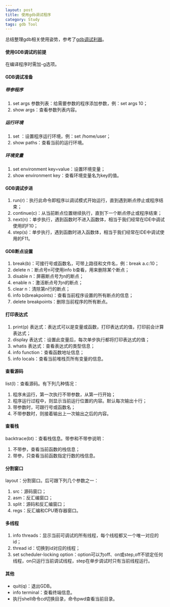```yaml
---
layout: post
title: 使用gdb调试程序
category: Study
tags: gdb Tool
---
```


总结整理gdb相关使用姿势，参考了[gdb调试利器][gdb_link]。

#### 使用GDB调试的前提

在编译程序时需加-g选项。

#### GDB调试准备

##### 带参程序

1. set args 参数列表：给需要参数的程序添加参数，例：set args 10；
2. show args：查看参数列表内容。

##### 运行环境

1. set <path>：设置程序运行环境，例：set /home/user；
2. show paths：查看当前的运行环境。

##### 环境变量

1. set environment key=value：设置环境变量；
2. show environment key：查看环境变量名为key的值。

#### GDB调试步进

1. run(r)：执行此命令即程序以调试模式开始运行，直到遇到断点停止或程序结束；
2. continue(c)：从当前断点位置继续执行，直到下一个断点停止或程序结束；
3. next(n)：单步执行，遇到函数时不进入函数体，相当于我们经常在IDE中调试使用的F10；
4. step(s)：单步执行，遇到函数时进入函数体，相当于我们经常在IDE中调试使用的F11。

#### GDB断点设置

1. break(b)：可接行号或函数名，可带上路径和文件名，例：break a.c:10；
2. delete n：断点号n可使用info b查看，用来删除某个断点；
3. disable n：屏蔽断点号为n的断点；
4. enable n：激活断点号为n的断点；
5. clear n：清除第n行的断点；
6. info b(breakpoints)：查看当前程序设置的所有断点的信息；
7. delete breakpoints：删除当前程序的所有断点。

#### 打印表达式

1. print(p) 表达式：表达式可以是变量或函数，打印表达式的值，打印前会计算表达式；
2. display 表达式：设置此变量后，每次单步执行都将打印表达式的值；
3. whatis 表达式：查看表达式的类型信息；
4. info function：查看函数地址信息；
5. info locals：查看当前堆栈页所有变量的信息。

#### 查看源码

list(l)：查看源码。有下列几种情况：

1. 程序未运行，第一次执行不带参数，从第一行开始；
2. 程序运行过程中，则显示当前运行位置的内容。默认每次输出十行；
3. 带参数时，可跟行号或函数名；
4. 不带参数时，则接着输出上一次输出之后的内容。

#### 查看栈

backtrace(bt)：查看栈信息。带参和不带参说明：

1. 不带参，查看当前函数的栈信息；
2. 带参，只查看当前函数指定行数的栈信息。

#### 分割窗口

layout：分割窗口。后可跟下列几个参数之一：

1. src：源码窗口；
2. asm：反汇编窗口；
3. split：源码和反汇编窗口；
4. regs：反汇编和CPU寄存器窗口。

#### 多线程

1. info threads：显示当前可调试的所有线程，每个线程都又一个唯一对应的id；
2. thread id：切换到id对应的线程；
3. set scheduler-locking option：option可以为off、on或step,off不锁定任何线程，on只运行当前调试线程，step在单步调试时只有当前线程运行。

#### 其他

* quit(q)：退出GDB。
* info terminal：查看终端信息。
* 执行shell命令cd切换目录，命令pwd查看当前目录。

[gdb_link]: http://linuxtools-rst.readthedocs.io/zh_CN/latest/tool/gdb.html
